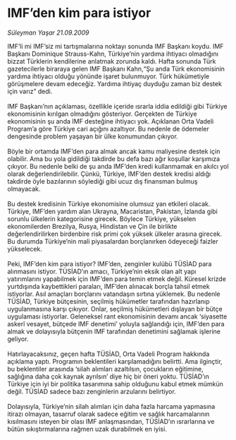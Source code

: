 # IMF’den kim para istiyor

*Süleyman Yaşar 21.09.2009*

<div class="taraf_structure_2col_1zq">
<div class="margen_n">



 <p>IMF’li mi IMF’siz mi tartışmalarına noktayı sonunda IMF Başkanı koydu. IMF Başkanı Dominique Strauss-Kahn, Türkiye’nin yardıma ihtiyacı olmadığını bizzat Türklerin kendilerine anlatmak zorunda kaldı. Hafta sonunda Türk gazetecilerle biraraya gelen IMF Başkanı Kahn,“Şu anda Türk ekonomisinin yardıma ihtiyacı olduğu yönünde işaret bulunmuyor. Türk hükümetiyle görüşmelere devam edeceğiz. Yardıma ihtiyaç duyduğu zaman biz destek için varız” dedi. <br/><br/>IMF Başkanı’nın açıklaması, özellikle içeride ısrarla iddia edildiği gibi Türkiye ekonomisinin kırılgan olmadığını gösteriyor. Gerçekten de Türkiye ekonomisinin şu anda IMF desteğine ihtiyacı yok. Açıklanan Orta Vadeli Program’a göre Türkiye cari açığını azaltıyor. Bu nedenle de ödemeler dengesinde problem yaşayan bir ülke konumundan çıkıyor. <br/><br/>Böyle bir ortamda IMF’den para almak ancak kamu maliyesine destek için olabilir. Ama bu yola gidildiği takdirde bu defa bazı ağır koşullar karşımıza çıkıyor. Bu nedenle belki de şu anda IMF’den kredi kullanmamak en akılcı yol olarak değerlendirilebilir. Çünkü, Türkiye, IMF’den destek kredisi aldığı takdirde öyle bazılarının söylediği gibi ucuz dış finansman bulmuş olmayacak. <br/><br/>Bu destek kredisinin Türkiye ekonomisine olumsuz yan etkileri olacak. Türkiye, IMF’den yardım alan Ukrayna, Macaristan, Pakistan, İzlanda gibi sorunlu ülkelerin kategorisine girecek. Böylece Türkiye, yükselen ekonomilerden Brezilya, Rusya, Hindistan ve Çin ile birlikte değerlendirilirken birdenbire risk primi çok yüksek ülkeler arasına girecek. Bu durumda Türkiye’nin mali piyasalardan borçlanırken ödeyeceği faizler yükselecek. <br/><br/>Peki, IMF’den kim para istiyor? IMF’den, zenginler kulübü TÜSİAD para alınmasını istiyor. TÜSİAD’ın amacı, Türkiye’nin eksik olan alt yapı yatırımlarını yapabilmek için IMF’den para temin etmek değil. Küresel krizde yurtdışında kaybettikleri paraları, IMF’den alınacak borçla tahsil etmek istiyorlar. Asıl amaçları borçlarını vatandaşın sırtına yüklemek. Bu nedenle TÜSİAD, Türkiye bütçesinin, seçilmiş hükümetler tarafından hazırlanıp uygulanmasına karşı çıkıyor. Onlar, seçilmiş hükümetleri dışlayan bir bütçe uygulaması istiyorlar. Geleneksel rant ekonomisinin devamı ancak ‘siyasette askerî vesayet, bütçede IMF denetimi’ yoluyla sağlandığı için, IMF’den para almak ve dolayısıyla bütçenin IMF tarafından denetimini sağlamak işlerine geliyor. <br/><br/>Hatırlayacaksınız, geçen hafta TÜSİAD, Orta Vadeli Program hakkında açıklama yaptı. Programın beklentileri karşılamadığını belirtti. Ama ilginçtir, bu beklentiler arasında ‘silah alımları azaltılsın, çocukların eğitimine, sağlığına daha çok kaynak ayrılsın’ diye hiç bir öneri yoktu. TÜSİAD’ın Türkiye için iyi bir politika tasarımına sahip olduğunu kabul etmek mümkün değil. TÜSİAD sadece bazı zenginlerin arzularını belirtiyor. <br/><br/>Dolayısıyla, Türkiye’nin silah alımları için daha fazla harcama yapmasına itirazı olmayan, tasarruf olarak sadece eğitim ve sağlık harcamalarının kısılmasını isteyen bir olası IMF anlaşmasından, TÜSİAD’ın ısrarlarına ve bütün sıkıştırmalarına rağmen uzak durabilmek en iyisi.</p>
<br/>
<br/>
<br/>



<br/>


<div id="taraf_not">
</div>

</div>


</div>
